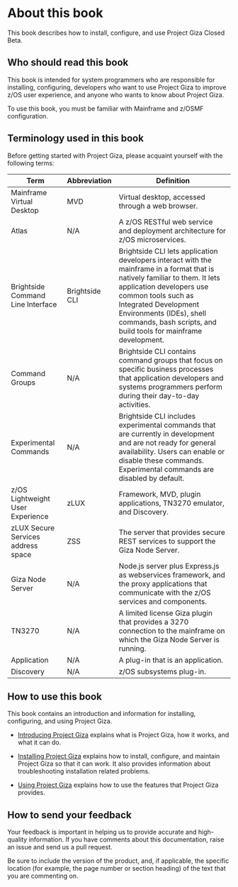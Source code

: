# About this book
This book describes how to install, configure, and use Project Giza Closed Beta.  

## Who should read this book
This book is intended for system programmers who are responsible for installing, configuring, developers who want to use Project Giza to improve z/OS user experience, and anyone who wants to know about Project Giza.

To use this book, you must be familiar with Mainframe and z/OSMF configuration.

## Terminology used in this book
Before getting started with Project Giza, please acquaint yourself with the following terms:

|Term|Abbreviation|Definition|
|--------|-----------|-------------|
|Mainframe Virtual Desktop|MVD|Virtual desktop, accessed through a web browser.|
|Atlas|N/A|A z/OS RESTful web service and deployment architecture for z/OS microservices.|
|Brightside Command Line Interface|Brightside CLI|Brightside CLI lets application developers interact with the mainframe in a format that is natively familiar to them.  It lets application developers use common tools such as Integrated Development Environments (IDEs), shell commands, bash scripts, and build tools for mainframe development.|
|Command Groups|N/A|Brightside CLI contains command groups that focus on specific business processes that application developers and systems programmers perform during their day-to-day activities. |
|Experimental Commands|N/A|Brightside CLI includes experimental commands that are currently in development and are not ready for general availability. Users can enable or disable these commands. Experimental commands are disabled by default.|
|z/OS Lightweight User Experience|zLUX|Framework, MVD, plugin applications, TN3270 emulator, and Discovery.|
|zLUX Secure Services address space|ZSS|The server that provides secure REST services to support the Giza Node Server.|
|Giza Node Server|N/A|Node.js server plus Express.js as webservices framework, and the proxy applications that communicate with the z/OS services and components.|
|TN3270|N/A|A limited license Giza plugin that provides a 3270 connection to the mainframe on which the Giza Node Server is running.|
|Application|N/A|A plug-in that is an application.|
|Discovery|N/A|z/OS subsystems plug-in.|

## How to use this book
This book contains an introduction and information for installing, configuring, and using Project Giza.

- [Introducing Project Giza](introduction.md) explains what is Project Giza, how it works, and what it can do.

- [Installing Project Giza](installandconfig.md) explains how to install, configure, and maintain Project Giza so that it can work. It also provides information about troubleshooting installation related problems.

- [Using Project Giza](using.md) explains how to use the features that Project Giza provides.

## How to send your feedback
Your feedback is important in helping us to provide accurate and high-quality information. If you have comments about this documentation, raise an issue and send us a pull request.

Be sure to include the version of the product, and, if applicable, the specific location (for example, the page number or section heading) of the text that you are commenting on.
